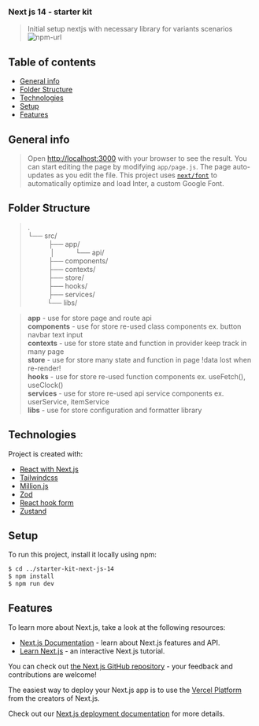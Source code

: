 
### Next js 14 - starter kit  
> Initial setup nextjs with necessary library for variants scenarios
![npm-url](https://img.shields.io/bundlephobia/:format/:packageName)


## Table of contents
*   [General info](#general-info)
*   [Folder Structure](#folder-structure)
*   [Technologies](#technologies)
*   [Setup](#setup)
*   [Features](#features)

## General info
> Open [http://localhost:3000](http://localhost:3000) with your browser to see the result.
> You can start editing the page by modifying `app/page.js`. The page auto-updates as you edit the file.
> This project uses [`next/font`](https://nextjs.org/docs/basic-features/font-optimization) to automatically optimize and load Inter, a custom Google Font.

## Folder Structure
>. <br/>
>└── src/ <br/>
>&emsp;&emsp;&emsp;├── app/ <br/>
>&emsp;&emsp;&emsp; │&emsp;&emsp;&emsp;└── api/ <br/>
>&emsp;&emsp;&emsp;├── components/ <br/>
>&emsp;&emsp;&emsp;├── contexts/ <br/>
>&emsp;&emsp;&emsp;├── store/ <br/>
>&emsp;&emsp;&emsp;├── hooks/ <br/>
>&emsp;&emsp;&emsp;├── services/ <br/>
>&emsp;&emsp;&ensp; └── libs/ <br/>

> **app** - use for store page and route api <br/>
> **components** - use for store re-used class components ex. button navbar text input <br/>
> **contexts** - use for store state and function in provider keep track in many page <br/>
> **store** - use for store many state and function in page !data lost when re-render! <br/>
> **hooks** - use for store re-used function components ex. useFetch(), useClock() <br/>
> **services** - use for store re-used api service components ex. userService, itemService <br/>
> **libs** - use for store configuration and formatter library <br/>

## Technologies
Project is created with:
*   [React with Next.js](https://nextjs.org/) 
*   [Tailwindcss](https://tailwindcss.com/)
*   [Million.js](https://million.dev)
*   [Zod](https://zod.dev)
*   [React hook form](https://react-hook-form.com/)
*   [Zustand](https://github.com/pmndrs/zustand)

## Setup
To run this project, install it locally using npm:

```bash
$ cd ../starter-kit-next-js-14
$ npm install
$ npm run dev
```

## Features
To learn more about Next.js, take a look at the following resources:

- [Next.js Documentation](https://nextjs.org/docs) - learn about Next.js features and API.
- [Learn Next.js](https://nextjs.org/learn) - an interactive Next.js tutorial.

You can check out [the Next.js GitHub repository](https://github.com/vercel/next.js/) - your feedback and contributions are welcome!

The easiest way to deploy your Next.js app is to use the [Vercel Platform](https://vercel.com/new?utm_medium=default-template&filter=next.js&utm_source=create-next-app&utm_campaign=create-next-app-readme) from the creators of Next.js.

Check out our [Next.js deployment documentation](https://nextjs.org/docs/deployment) for more details.

